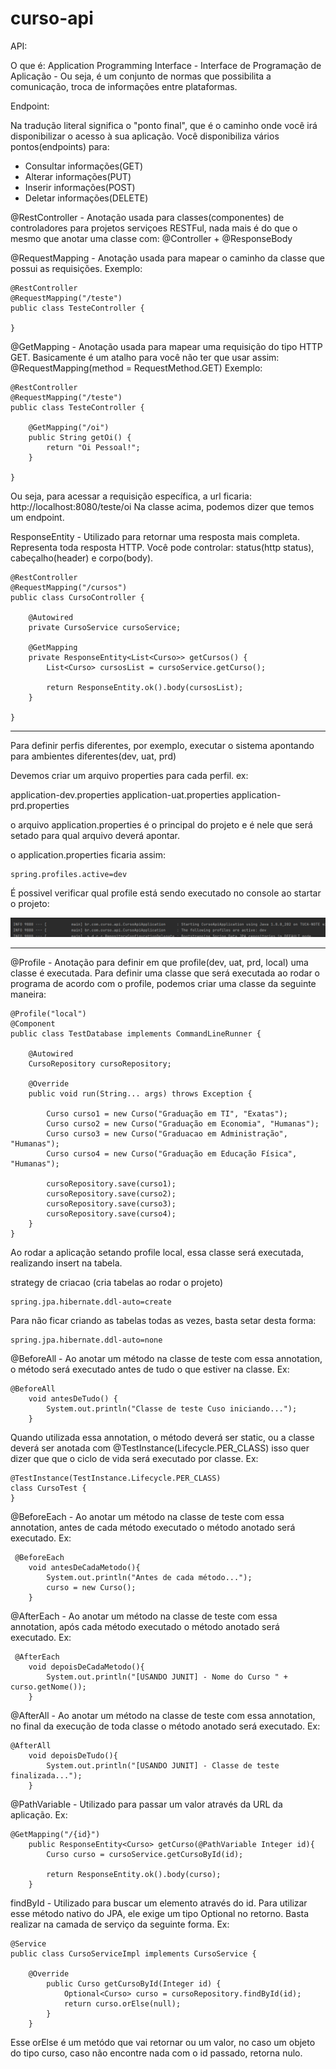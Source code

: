 # curso-api

API:

O que é: Application Programming Interface - Interface de Programação de Aplicação - Ou seja, é um conjunto de normas que possibilita a comunicação, troca de informações entre plataformas.


Endpoint:

Na tradução literal significa o "ponto final", que é o caminho onde você irá disponibilizar o acesso à sua aplicação.
Você disponibiliza vários pontos(endpoints) para:
- Consultar informações(GET)
- Alterar informações(PUT)
- Inserir informações(POST)
- Deletar informações(DELETE)


@RestController - Anotação usada para classes(componentes) de controladores para projetos serviçoes RESTFul, nada mais é do que o mesmo que anotar uma classe com:
@Controller + @ResponseBody

@RequestMapping - Anotação usada para mapear o caminho da classe que possui as requisições.
Exemplo:
```
@RestController
@RequestMapping("/teste")
public class TesteController {

}
```

@GetMapping - Anotação usada para mapear uma requisição do tipo HTTP GET. Basicamente é um atalho para você não ter que usar assim:
@RequestMapping(method = RequestMethod.GET)
Exemplo:
```
@RestController
@RequestMapping("/teste")
public class TesteController {

	@GetMapping("/oi")
	public String getOi() {
		return "Oi Pessoal!";
	}
	
}
```
Ou seja, para acessar a requisição específica, a url ficaria: http://localhost:8080/teste/oi
Na classe acima, podemos dizer que temos um endpoint.

ResponseEntity - Utilizado para retornar uma resposta mais completa. Representa toda resposta HTTP. Você pode controlar: status(http status), cabeçalho(header) e corpo(body).
```
@RestController
@RequestMapping("/cursos")
public class CursoController {
	
	@Autowired
	private CursoService cursoService;
	
	@GetMapping
	private ResponseEntity<List<Curso>> getCursos() {
		List<Curso> cursosList = cursoService.getCurso();
		
		return ResponseEntity.ok().body(cursosList);
	}

}
```
---------------------------------------

Para definir perfis diferentes, por exemplo, 
executar o  sistema apontando para ambientes diferentes(dev, uat, prd)

Devemos criar um arquivo properties para cada perfil. ex:

application-dev.properties
application-uat.properties
application-prd.properties

o arquivo application.properties é o principal do projeto e é nele que será setado
para qual arquivo deverá apontar.

o application.properties ficaria assim:

```
spring.profiles.active=dev
```

É possivel verificar qual profile está sendo executado no console ao startar o projeto:

![img.png](img.png)

__________________________________________________________________________
@Profile - Anotação para definir em que profile(dev, uat, prd, local) uma classe é executada. 
Para definir uma classe que será executada ao rodar o programa de acordo com o profile, podemos criar uma classe
da seguinte maneira:

```
@Profile("local")
@Component
public class TestDatabase implements CommandLineRunner {

    @Autowired
    CursoRepository cursoRepository;

    @Override
    public void run(String... args) throws Exception {

        Curso curso1 = new Curso("Graduação em TI", "Exatas");
        Curso curso2 = new Curso("Graduação em Economia", "Humanas");
        Curso curso3 = new Curso("Graduacao em Administração", "Humanas");
        Curso curso4 = new Curso("Graduação em Educação Física", "Humanas");

        cursoRepository.save(curso1);
        cursoRepository.save(curso2);
        cursoRepository.save(curso3);
        cursoRepository.save(curso4);
    }
}
```

Ao rodar a aplicação setando profile local, essa classe será executada, realizando insert na tabela.

strategy de criacao (cria tabelas ao rodar o projeto)
```
spring.jpa.hibernate.ddl-auto=create
```
Para não ficar criando as tabelas todas as vezes, basta setar desta forma:
```
spring.jpa.hibernate.ddl-auto=none
```

@BeforeAll - Ao anotar um método na classe de teste com essa annotation, o método será executado
antes de tudo o que estiver na classe.
Ex:
```
@BeforeAll
    void antesDeTudo() {
        System.out.println("Classe de teste Cuso iniciando...");
    }
```
Quando utilizada essa annotation, o método deverá ser static, ou a classe deverá ser anotada com @TestInstance(Lifecycle.PER_CLASS)
isso quer dizer que que o ciclo de vida será executado por classe.
Ex:
```
@TestInstance(TestInstance.Lifecycle.PER_CLASS)
class CursoTest {
}
```



@BeforeEach - Ao anotar um método na classe de teste com essa annotation, antes de cada método executado
o método anotado será executado.
Ex: 
```
 @BeforeEach
    void antesDeCadaMetodo(){
        System.out.println("Antes de cada método...");
        curso = new Curso();
    }
```

@AfterEach - Ao anotar um método na classe de teste com essa annotation, após cada método executado
o método anotado será executado.
Ex:
```
 @AfterEach
    void depoisDeCadaMetodo(){
        System.out.println("[USANDO JUNIT] - Nome do Curso " + curso.getNome());
    }
```

@AfterAll - Ao anotar um método na classe de teste com essa annotation, no final da execução de toda classe
o método anotado será executado.
Ex:
```
@AfterAll
    void depoisDeTudo(){
        System.out.println("[USANDO JUNIT] - Classe de teste finalizada...");
    }
```

@PathVariable - Utilizado para passar um valor através da URL da aplicação. 
Ex:
```
@GetMapping("/{id}")
	public ResponseEntity<Curso> getCurso(@PathVariable Integer id){
		Curso curso = cursoService.getCursoById(id);

		return ResponseEntity.ok().body(curso);
	}
```

findById - Utilizado para buscar um elemento através do id.
Para utilizar esse método nativo do JPA, ele exige um tipo Optional no retorno.
Basta realizar na camada de serviço da seguinte forma.
Ex:
```
@Service
public class CursoServiceImpl implements CursoService {

    @Override
        public Curso getCursoById(Integer id) {
            Optional<Curso> curso = cursoRepository.findById(id);
            return curso.orElse(null);
        }
	}
```
Esse orElse é um metódo que vai retornar ou um valor, no caso um objeto do tipo curso,
caso não encontre nada com o id passado, retorna nulo.





